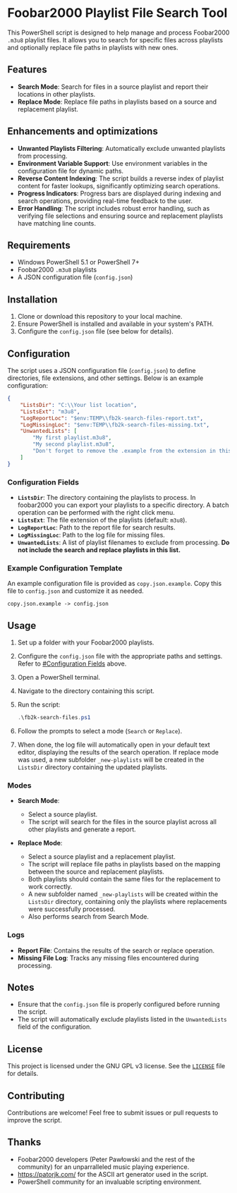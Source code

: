 # Foobar2000 Playlist File Search Tool

This PowerShell script is designed to help manage and process Foobar2000 `.m3u8` playlist files. It allows you to search for specific files across playlists and optionally replace file paths in playlists with new ones.

## Features

- **Search Mode**: Search for files in a source playlist and report their locations in other playlists.
- **Replace Mode**: Replace file paths in playlists based on a source and replacement playlist.

## Enhancements and optimizations

- **Unwanted Playlists Filtering**: Automatically exclude unwanted playlists from processing.
- **Environment Variable Support**: Use environment variables in the configuration file for dynamic paths.
- **Reverse Content Indexing**: The script builds a reverse index of playlist content for faster lookups, significantly optimizing search operations.
- **Progress Indicators**: Progress bars are displayed during indexing and search operations, providing real-time feedback to the user.
- **Error Handling**: The script includes robust error handling, such as verifying file selections and ensuring source and replacement playlists have matching line counts.

## Requirements

- Windows PowerShell 5.1 or PowerShell 7+
- Foobar2000 `.m3u8` playlists
- A JSON configuration file (`config.json`)

## Installation

1. Clone or download this repository to your local machine.
2. Ensure PowerShell is installed and available in your system's PATH.
3. Configure the `config.json` file (see below for details).

## Configuration

The script uses a JSON configuration file (`config.json`) to define directories, file extensions, and other settings. Below is an example configuration:

```json
{
    "ListsDir": "C:\\Your list location",
    "ListsExt": "m3u8",
    "LogReportLoc": "$env:TEMP\\fb2k-search-files-report.txt",
    "LogMissingLoc": "$env:TEMP\\fb2k-search-files-missing.txt",
    "UnwantedLists": [
        "My first playlist.m3u8",
        "My second playlist.m3u8",
        "Don't forget to remove the .example from the extension in this file.m3u8"
    ]
}
```

### Configuration Fields

- **`ListsDir`**: The directory containing the playlists to process. In foobar2000 you can export your playlists to a specific directory. A batch operation can be performed with the right click menu.
- **`ListsExt`**: The file extension of the playlists (default: `m3u8`).
- **`LogReportLoc`**: Path to the report file for search results.
- **`LogMissingLoc`**: Path to the log file for missing files.
- **`UnwantedLists`**: A list of playlist filenames to exclude from processing. **Do not include the search and replace playlists in this list.**

### Example Configuration Template

An example configuration file is provided as `copy.json.example`. Copy this file to `config.json` and customize it as needed.

```plaintext
copy.json.example -> config.json
```

## Usage

1. Set up a folder with your Foobar2000 playlists.
2. Configure the `config.json` file with the appropriate paths and settings. Refer to [#Configuration Fields](#configuration-fields) above.
3. Open a PowerShell terminal.
4. Navigate to the directory containing this script.
5. Run the script:

   ```powershell
   .\fb2k-search-files.ps1
   ```

6. Follow the prompts to select a mode (`Search` or `Replace`).
7. When done, the log file will automatically open in your default text editor, displaying the results of the search operation. If replace mode was used, a new subfolder `_new-playlists` will be created in the `ListsDir` directory containing the updated playlists.

### Modes

- **Search Mode**:
  - Select a source playlist.
  - The script will search for the files in the source playlist across all other playlists and generate a report.

- **Replace Mode**:
  - Select a source playlist and a replacement playlist.
  - The script will replace file paths in playlists based on the mapping between the source and replacement playlists.
  - Both playlists should contain the same files for the replacement to work correctly.
  - A new subfolder named `_new-playlists` will be created within the `ListsDir` directory, containing only the playlists where replacements were successfully processed.
  - Also performs search from Search Mode.

### Logs

- **Report File**: Contains the results of the search or replace operation.
- **Missing File Log**: Tracks any missing files encountered during processing.

## Notes

- Ensure that the `config.json` file is properly configured before running the script.
- The script will automatically exclude playlists listed in the `UnwantedLists` field of the configuration.

## License

This project is licensed under the GNU GPL v3 license. See the [`LICENSE`](LICENSE) file for details.

## Contributing

Contributions are welcome! Feel free to submit issues or pull requests to improve the script.

## Thanks

- Foobar2000 developers (Peter Pawłowski and the rest of the community) for an unparralleled music playing experience.
- <https://patorjk.com/> for the ASCII art generator used in the script.
- PowerShell community for an invaluable scripting environment.
